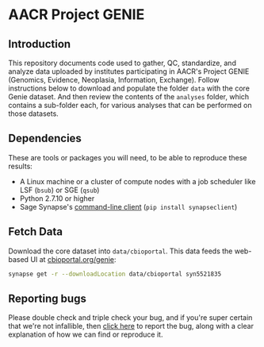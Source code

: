 # AACR Project GENIE

## Introduction

This repository documents code used to gather, QC, standardize, and analyze data uploaded by institutes participating in AACR's Project GENIE (Genomics, Evidence, Neoplasia, Information, Exchange). Follow instructions below to download and populate the folder `data` with the core Genie dataset. And then review the contents of the `analyses` folder, which contains a sub-folder each, for various analyses that can be performed on those datasets.

## Dependencies

These are tools or packages you will need, to be able to reproduce these results:
- A Linux machine or a cluster of compute nodes with a job scheduler like LSF (`bsub`) or SGE (`qsub`)
- Python 2.7.10 or higher
- Sage Synapse's [command-line client](http://python-docs.synapse.org/CommandLineClient.html) (`pip install synapseclient`)

## Fetch Data

Download the core dataset into `data/cbioportal`. This data feeds the web-based UI at [cbioportal.org/genie](http://www.cbioportal.org/genie/):
```bash
synapse get -r --downloadLocation data/cbioportal syn5521835
```

## Reporting bugs

Please double check and triple check your bug, and if you're super certain that we're not infallible, then [click here](https://github.com/Sage-Bionetworks/Genie/issues) to report the bug, along with a clear explanation of how we can find or reproduce it.
